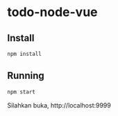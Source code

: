 # todo-node-vue

## Install

```bash
npm install
```

## Running

```bash
npm start
```

Silahkan buka, http://localhost:9999